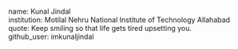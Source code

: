 
name: Kunal Jindal <br>
institution: Motilal Nehru National Institute of Technology Allahabad <br>
quote: Keep smiling so that life gets tired upsetting you.  <br>
github_user: imkunaljindal
